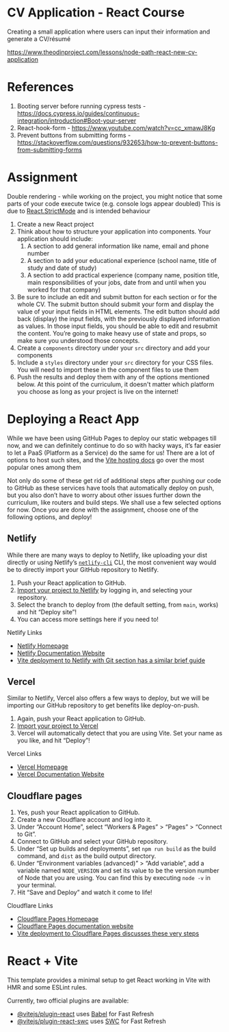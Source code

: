 # CV Application - React Course

Creating a small application where users can input their information and generate a CV/résumé

https://www.theodinproject.com/lessons/node-path-react-new-cv-application

# References

1. Booting server before running cypress tests - https://docs.cypress.io/guides/continuous-integration/introduction#Boot-your-server
2. React-hook-form - https://www.youtube.com/watch?v=cc_xmawJ8Kg
3. Prevent buttons from submitting forms - https://stackoverflow.com/questions/932653/how-to-prevent-buttons-from-submitting-forms

# Assignment

Double rendering - while working on the project, you might notice that some parts of your code execute twice (e.g. console logs appear doubled)
This is due to [React.StrictMode](https://react.dev/reference/react/StrictMode) and is intended behaviour

1. Create a new React project
2. Think about how to structure your application into components. Your application should include:
   1. A section to add general information like name, email and phone number
   2. A section to add your educational experience (school name, title of study and date of study)
   3. A section to add practical experience (company name, position title, main responsibilities of your jobs, date from and until when you worked for that company)
3. Be sure to include an edit and submit button for each section or for the whole CV. The submit button should submit your form and display the value of your input fields in HTML elements. The edit button should add back (display) the input fields, with the previously displayed information as values. In those input fields, you should be able to edit and resubmit the content. You’re going to make heavy use of state and props, so make sure you understood those concepts.
4. Create a `components` directory under your `src` directory and add your components
5. Include a `styles` directory under your `src` directory for your CSS files. You will need to import these in the component files to use them
6. Push the results and deploy them with any of the options mentioned below. At this point of the curriculum, it doesn't matter which platform you choose as long as your project is live on the internet!

# Deploying a React App

While we have been using GitHub Pages to deploy our static webpages till now, and we can definitely continue to do so with hacky ways, it’s far easier to let a PaaS (Platform as a Service) do the same for us! There are a lot of options to host such sites, and the [Vite hosting docs](https://vitejs.dev/guide/static-deploy.html) go over the most popular ones among them

Not only do some of these get rid of additional steps after pushing our code to GitHub as these services have tools that automatically deploy on push, but you also don’t have to worry about other issues further down the curriculum, like routers and build steps. We shall use a few selected options for now. Once you are done with the assignment, choose one of the following options, and deploy!

## Netlify

While there are many ways to deploy to Netlify, like uploading your dist directly or using Netlify’s [`netlify-cli`](https://docs.netlify.com/cli/get-started/) CLI, the most convenient way would be to directly import your GitHub repository to Netlify.

1. Push your React application to GitHub.
2. [Import your project to Netlify](https://app.netlify.com/start) by logging in, and selecting your repository.
3. Select the branch to deploy from (the default setting, from `main`, works) and hit “Deploy site”!
4. You can access more settings here if you need to!

Netlify Links

- [Netlify Homepage](https://www.netlify.com/)
- [Netlify Documentation Website](https://docs.netlify.com/)
- [Vite deployment to Netlify with Git section has a similar brief guide](https://vitejs.dev/guide/static-deploy.html#netlify-with-git)

## Vercel

Similar to Netlify, Vercel also offers a few ways to deploy, but we will be importing our GitHub repository to get benefits like deploy-on-push.

1. Again, push your React application to GitHub.
2. [Import your project to Vercel](https://vercel.com/new)
3. Vercel will automatically detect that you are using Vite. Set your name as you like, and hit “Deploy”!

Vercel Links

- [Vercel Homepage](https://www.vercel.com/)
- [Vercel Documentation Website](https://www.vercel.com/docs)

## Cloudflare pages

1. Yes, push your React application to GitHub.
2. Create a new Cloudflare account and log into it.
3. Under “Account Home”, select “Workers & Pages” > “Pages” > “Connect to Git”.
4. Connect to GitHub and select your GitHub repository.
5. Under “Set up builds and deployments”, set `npm run build` as the build command, and `dist` as the build output directory.
6. Under “Environment variables (advanced)” > “Add variable”, add a variable named `NODE_VERSION` and set its value to be the version number of Node that you are using. You can find this by executing `node -v` in your terminal.
7. Hit “Save and Deploy” and watch it come to life!

Cloudflare Links

- [Cloudflare Pages Homepage](https://pages.cloudflare.com/)
- [Cloudflare Pages documentation website](https://developers.cloudflare.com/pages)
- [Vite deployment to Cloudflare Pages discusses these very steps](https://developers.cloudflare.com/pages/framework-guides/deploy-a-vite3-project/)

# React + Vite

This template provides a minimal setup to get React working in Vite with HMR and some ESLint rules.

Currently, two official plugins are available:

- [@vitejs/plugin-react](https://github.com/vitejs/vite-plugin-react/blob/main/packages/plugin-react/README.md) uses [Babel](https://babeljs.io/) for Fast Refresh
- [@vitejs/plugin-react-swc](https://github.com/vitejs/vite-plugin-react-swc) uses [SWC](https://swc.rs/) for Fast Refresh
